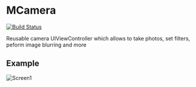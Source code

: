 # MCamera

[![Build Status](https://travis-ci.org/MaximAlien/MCamera.svg?branch=master)](https://travis-ci.org/MaximAlien/MCamera)

Reusable camera UIViewController which allows to take photos, set filters, peform image blurring and more

## Example
![Screen1](https://raw.githubusercontent.com/MaximAlien/MCamera/master/resources/example.png)
